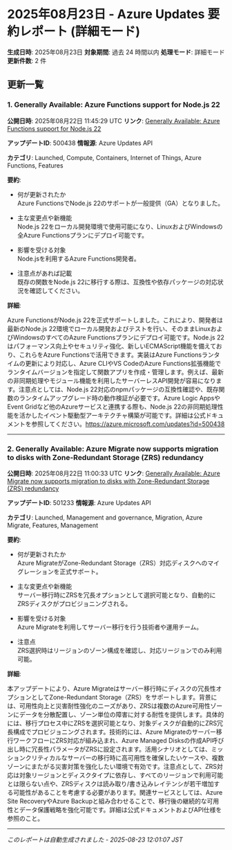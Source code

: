 # 2025年08月23日 - Azure Updates 要約レポート (詳細モード)

**生成日時**: 2025年08月23日
**対象期間**: 過去 24 時間以内
**処理モード**: 詳細モード
**更新件数**: 2 件

## 更新一覧

### 1. Generally Available: Azure Functions support for Node.js 22

**公開日時**: 2025年08月22日 11:45:29 UTC
**リンク**: [Generally Available: Azure Functions support for Node.js 22](https://azure.microsoft.com/updates?id=500438)

**アップデートID**: 500438
**情報源**: Azure Updates API

**カテゴリ**: Launched, Compute, Containers, Internet of Things, Azure Functions, Features

**要約**:

- 何が更新されたか  
Azure FunctionsでNode.js 22のサポートが一般提供（GA）となりました。

- 主な変更点や新機能  
Node.js 22をローカル開発環境で使用可能になり、LinuxおよびWindowsの全Azure Functionsプランにデプロイ可能です。

- 影響を受ける対象  
Node.jsを利用するAzure Functions開発者。

- 注意点があれば記載  
既存の関数をNode.js 22に移行する際は、互換性や依存パッケージの対応状況を確認してください。

**詳細**:

Azure FunctionsがNode.js 22を正式サポートしました。これにより、開発者は最新のNode.js 22環境でローカル開発およびテストを行い、そのままLinuxおよびWindowsのすべてのAzure Functionsプランにデプロイ可能です。Node.js 22はパフォーマンス向上やセキュリティ強化、新しいECMAScript機能を備えており、これらをAzure Functionsで活用できます。実装はAzure Functionsランタイムの更新により対応し、Azure CLIやVS CodeのAzure Functions拡張機能でランタイムバージョンを指定して関数アプリを作成・管理します。例えば、最新の非同期処理やモジュール機能を利用したサーバーレスAPI開発が容易になります。注意点としては、Node.js 22対応のnpmパッケージの互換性確認や、既存関数のランタイムアップグレード時の動作検証が必要です。Azure Logic AppsやEvent Gridなど他のAzureサービスと連携する際も、Node.js 22の非同期処理性能を活かしたイベント駆動型アーキテクチャ構築が可能です。詳細は公式ドキュメントを参照してください。https://azure.microsoft.com/updates?id=500438

---

### 2. Generally Available: Azure Migrate now supports migration to disks with Zone-Redundant Storage (ZRS) redundancy 

**公開日時**: 2025年08月22日 11:00:33 UTC
**リンク**: [Generally Available: Azure Migrate now supports migration to disks with Zone-Redundant Storage (ZRS) redundancy ](https://azure.microsoft.com/updates?id=501233)

**アップデートID**: 501233
**情報源**: Azure Updates API

**カテゴリ**: Launched, Management and governance, Migration, Azure Migrate, Features, Management

**要約**:

- 何が更新されたか  
Azure MigrateがZone-Redundant Storage（ZRS）対応ディスクへのマイグレーションを正式サポート。

- 主な変更点や新機能  
サーバー移行時にZRSを冗長オプションとして選択可能となり、自動的にZRSディスクがプロビジョニングされる。

- 影響を受ける対象  
Azure Migrateを利用してサーバー移行を行う技術者や運用チーム。

- 注意点  
ZRS選択時はリージョンのゾーン構成を確認し、対応リージョンでのみ利用可能。

**詳細**:

本アップデートにより、Azure Migrateはサーバー移行時にディスクの冗長性オプションとしてZone-Redundant Storage（ZRS）をサポートします。背景には、可用性向上と災害耐性強化のニーズがあり、ZRSは複数のAzure可用性ゾーンにデータを分散配置し、ゾーン単位の障害に対する耐性を提供します。具体的には、移行プロセス中にZRSを選択可能となり、対象ディスクが自動的にZRS冗長構成でプロビジョニングされます。技術的には、Azure Migrateのサーバー移行ワークフローにZRS対応が組み込まれ、Azure Managed Disksの作成API呼び出し時に冗長性パラメータがZRSに設定されます。活用シナリオとしては、ミッションクリティカルなサーバーの移行時に高可用性を確保したいケースや、複数ゾーンにまたがる災害対策を強化したい環境で有効です。注意点として、ZRS対応は対象リージョンとディスクタイプに依存し、すべてのリージョンで利用可能とは限らない点や、ZRSディスクは読み取り/書き込みレイテンシが若干増加する可能性があることを考慮する必要があります。関連サービスとしては、Azure Site RecoveryやAzure Backupと組み合わせることで、移行後の継続的な可用性とデータ保護戦略を強化可能です。詳細は公式ドキュメントおよびAPI仕様を参照のこと。

---


*このレポートは自動生成されました - 2025-08-23 12:01:07 JST*